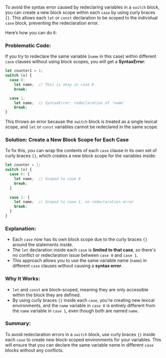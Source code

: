 To avoid the syntax error caused by redeclaring variables in a `switch` block, you can create a new block scope within each `case` by using curly braces `{}`. This allows each `let` or `const` declaration to be scoped to the individual `case` block, preventing the redeclaration error.

Here’s how you can do it:

### Problematic Code:
If you try to redeclare the same variable (`name` in this case) within different `case` clauses without using block scopes, you will get a **SyntaxError**:

```javascript
let counter1 = 1;
switch (x) {
  case 0:
    let name;  // This is okay in case 0
    break;

  case 1:
    let name;  // SyntaxError: redeclaration of 'name'
    break;
}
```

This throws an error because the `switch` block is treated as a single lexical scope, and `let` or `const` variables cannot be redeclared in the same scope.

### Solution: Create a New Block Scope for Each Case

To fix this, you can wrap the contents of each `case` clause in its own set of curly braces `{}`, which creates a new block scope for the variables inside:

```javascript
let counter = 1;
switch (x) {
  case 0: {
    let name;  // Scoped to case 0
    break;
  }
  
  case 1: {
    let name;  // Scoped to case 1, no redeclaration error
    break;
  }
}
```

### Explanation:

- Each `case` now has its own block scope due to the curly braces `{}` around the statements inside.
- The `let` declaration inside each `case` is **limited to that case**, so there's no conflict or redeclaration issue between `case 0` and `case 1`.
- This approach allows you to use the same variable name (`name`) in different `case` clauses without causing a **syntax error**.

### Why It Works:
- `let` and `const` are block-scoped, meaning they are only accessible within the block they are defined.
- By using curly braces `{}` inside each `case`, you're creating new lexical environments, and the `name` variable in `case 0` is entirely different from the `name` variable in `case 1`, even though both are named `name`.

### Summary:

To avoid redeclaration errors in a `switch` block, use curly braces `{}` inside each `case` to create new block-scoped environments for your variables. This will ensure that you can declare the same variable name in different `case` blocks without any conflicts.